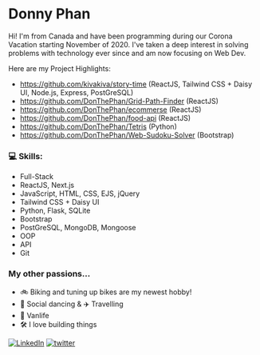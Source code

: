 # Donny Phan

Hi! I'm from Canada and have been programming during our Corona Vacation starting November of 2020. 
I've taken a deep interest in solving problems with technology ever since and am now focusing on Web Dev.

Here are my Project Highlights:
- https://github.com/kivakiva/story-time (ReactJS, Tailwind CSS + Daisy UI, Node.js, Express, PostGreSQL)
- https://github.com/DonThePhan/Grid-Path-Finder (ReactJS)
- https://github.com/DonThePhan/ecommerse (ReactJS)
- https://github.com/DonThePhan/food-api (ReactJS)
- https://github.com/DonThePhan/Tetris (Python)
- https://github.com/DonThePhan/Web-Sudoku-Solver (Bootstrap)

### 💻 Skills:
* Full-Stack
* ReactJS, Next.js
* JavaScript, HTML, CSS, EJS, jQuery
* Tailwind CSS + Daisy UI
* Python, Flask, SQLite
* Bootstrap
* PostGreSQL, MongoDB, Mongoose
* OOP
* API
* Git

### My other passions...
* 🚲 Biking and tuning up bikes are my newest hobby!
* 🕺 Social dancing & ✈️ Travelling
* 🚐 Vanlife
* 🛠️ I love building things

<a href="https://www.linkedin.com/in/donnyphanmeceng/">![LinkedIn](https://user-images.githubusercontent.com/74743983/115660042-72bdb300-a309-11eb-8248-1ee0c36969be.PNG)</a>
<a href="https://twitter.com/DonnyPhan5">![twitter](https://user-images.githubusercontent.com/74743983/115660095-82d59280-a309-11eb-9a05-bf75a70a4691.PNG)</a>

<!--
**DonThePhan/DonThePhan** is a ✨ _special_ ✨ repository because its `README.md` (this file) appears on your GitHub profile.

Here are some ideas to get you started:

- 🔭 I’m currently working on ...
- 🌱 I’m currently learning ...
- 👯 I’m looking to collaborate on ...
- 🤔 I’m looking for help with ...
- 💬 Ask me about ...
- 📫 How to reach me: ...
- 😄 Pronouns: ...
- ⚡ Fun fact: ...
-->
